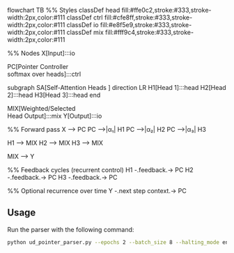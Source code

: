 flowchart TB
  %% Styles
  classDef head fill:#ffe0c2,stroke:#333,stroke-width:2px,color:#111
  classDef ctrl fill:#cfe8ff,stroke:#333,stroke-width:2px,color:#111
  classDef io fill:#e8f5e9,stroke:#333,stroke-width:2px,color:#111
  classDef mix fill:#fff9c4,stroke:#333,stroke-width:2px,color:#111
  
  %% Nodes
  X[Input]:::io
  
  PC[Pointer Controller<br/>softmax over heads]:::ctrl
  
  subgraph SA[Self-Attention Heads ]
    direction LR
    H1[Head 1]:::head
    H2[Head 2]:::head
    H3[Head 3]:::head
  end
  
  MIX[Weighted/Selected<br/>Head Output]:::mix
  Y[Output]:::io
  
  %% Forward pass
  X --> PC
  PC -->|α₁| H1
  PC -->|α₂| H2
  PC -->|α₃| H3
  
  H1 --> MIX
  H2 --> MIX
  H3 --> MIX
  
  MIX --> Y
  
  %% Feedback cycles (recurrent control)
  H1 -.feedback.-> PC
  H2 -.feedback.-> PC
  H3 -.feedback.-> PC
  
  %% Optional recurrence over time
  Y -.next step context.-> PC

## Usage

Run the parser with the following command:

```bash
python ud_pointer_parser.py --epochs 2 --batch_size 8 --halting_mode entropy --max_inner_iters 3 --routing_topk 2
```